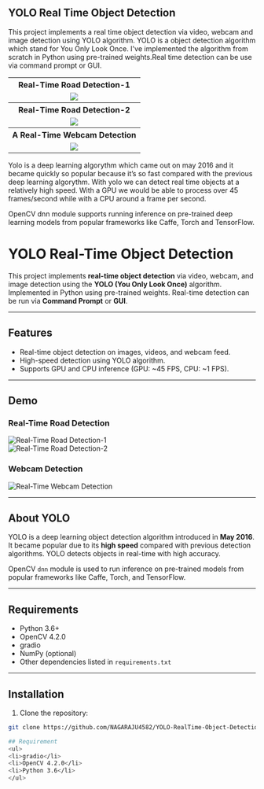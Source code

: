 ## YOLO Real Time Object Detection

This project implements a real time object detection via video, webcam and image detection using YOLO algorithm. YOLO is a object detection algorithm which stand for You Only Look Once. I've implemented the algorithm from scratch in Python using pre-trained weights.Real time detection can be use via command prompt or GUI.

<table>
  <tbody>
	<tr align="center">
		<th><strong>Real-Time Road Detection-1</strong></th>
	</tr>
	<tr align="center">
		<td><img src="https://github.com/muhammadshiraz/YOLO-Real-Time-Object-Detection/blob/master/doc/detector1.gif"></td>		
	</tr>
	<tr align="center">
		<th><strong>Real-Time Road Detection-2</strong></th>
	</tr>
	<tr align="center">
		<td><img src="https://github.com/muhammadshiraz/YOLO-Real-Time-Object-Detection/blob/master/doc/detector2.gif"></td>
	</tr>
	<tr align="center">
		<th><strong>A Real-Time Webcam Detection</strong></th>
	</tr>
	<tr align="center">
		<td style="width: 100%;"><img src="https://github.com/muhammadshiraz/YOLO-Real-Time-Object-Detection/blob/master/doc/webcam_detector.jpg"></td>
	</tr>
</tbody>
</table>

Yolo is a deep learning algorythm which came out on may 2016 and it became quickly so popular because it’s so fast compared with the previous deep learning algorythm.
With yolo we can detect real time objects at a relatively high speed. With a GPU we would be able to process over 45 frames/second while with a CPU around a frame per second.

OpenCV dnn module supports running inference on pre-trained deep learning models from popular frameworks like Caffe, Torch and TensorFlow.



# YOLO Real-Time Object Detection

This project implements **real-time object detection** via video, webcam, and image detection using the **YOLO (You Only Look Once)** algorithm. Implemented in Python using pre-trained weights. Real-time detection can be run via **Command Prompt** or **GUI**.

---

## Features
- Real-time object detection on images, videos, and webcam feed.
- High-speed detection using YOLO algorithm.
- Supports GPU and CPU inference (GPU: ~45 FPS, CPU: ~1 FPS).

---

## Demo

### Real-Time Road Detection
![Real-Time Road Detection-1](images/detector1.gif)  
![Real-Time Road Detection-2](images/detector2.gif)  

### Webcam Detection
![Real-Time Webcam Detection](images/webcam.gif)

---

## About YOLO
YOLO is a deep learning object detection algorithm introduced in **May 2016**. It became popular due to its **high speed** compared with previous detection algorithms. YOLO detects objects in real-time with high accuracy.

OpenCV `dnn` module is used to run inference on pre-trained models from popular frameworks like Caffe, Torch, and TensorFlow.

---

## Requirements
- Python 3.6+
- OpenCV 4.2.0
- gradio
- NumPy (optional)
- Other dependencies listed in `requirements.txt`

---

## Installation
1. Clone the repository:
```bash
git clone https://github.com/NAGARAJU4582/YOLO-RealTime-Object-Detection.git

## Requirement
<ul>
<li>gradio</li>	
<li>OpenCV 4.2.0</li>
<li>Python 3.6</li>
</ul>

